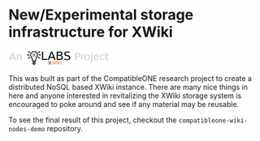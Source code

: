 # New/Experimental storage infrastructure for XWiki

[![XWiki labs logo](https://raw.githubusercontent.com/xwiki-labs/xwiki-labs-logo/master/projects/xwikilabs/xlabs-project.png "XWiki labs")](https://labs.xwiki.com/xwiki/bin/view/Main/WebHome)

This was built as part of the CompatibleONE research project to
create a distributed NoSQL based XWiki instance. There are many
nice things in here and anyone interested in revitalizing the
XWiki storage system is encouraged to poke around and see if any
material may be reusable.

To see the final result of this project, checkout the
`compatibleone-wiki-nodes-demo` repository.
